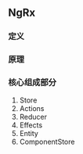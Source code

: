 ## NgRx

### 定义

### 原理

### 核心组成部分
1. Store
2. Actions
3. Reducer
4. Effects
5. Entity
6. ComponentStore